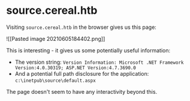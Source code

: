 # source.cereal.htb

Visiting `source.cereal.htb` in the browser gives us this page:

![[Pasted image 20210605184402.png]]

This is interesting - it gives us some potentially useful information:
- The version string: `Version Information: Microsoft .NET Framework Version:4.0.30319; ASP.NET Version:4.7.3690.0 `
- And a potential full path disclosure for the application: `c:\inetpub\source\default.aspx`

The page doesn't seem to have any interactivity beyond this.